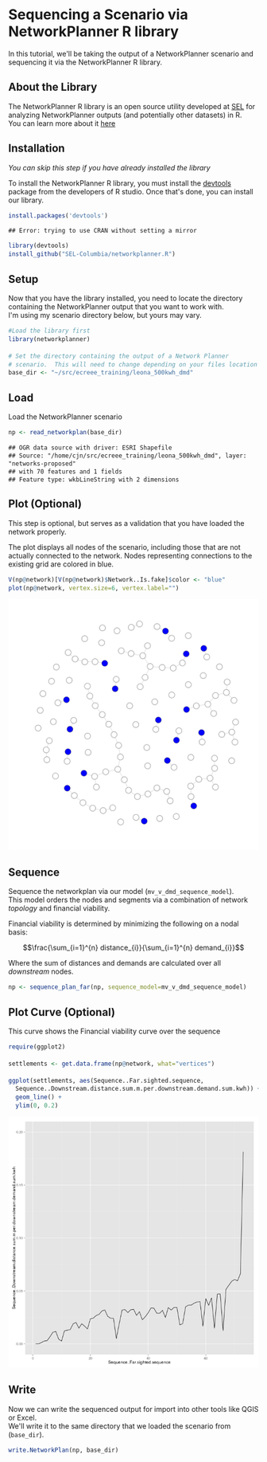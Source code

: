 <link href="markdown.css" rel="stylesheet"></link>
<script type="text/javascript"
   src="http://cdn.mathjax.org/mathjax/latest/MathJax.js?config=TeX-AMS-MML_HTMLorMML"></script>

Sequencing a Scenario via NetworkPlanner R library
==================================================

In this tutorial, we'll be taking the output of a NetworkPlanner scenario and sequencing it via the NetworkPlanner R library.  

About the Library
-----------------

The NetworkPlanner R library is an open source utility developed at [SEL](sel.columbia.edu) for analyzing NetworkPlanner outputs (and potentially other datasets) in R.  
You can learn more about it [here](https://github.com/SEL-Columbia/networkplanner.R)

Installation
------------

*You can skip this step if you have already installed the library*

To install the NetworkPlanner R library, you must install the [devtools](http://www.rstudio.com/products/rpackages/devtools/) package from the developers of R studio.
Once that's done, you can install our library.


```r
install.packages('devtools')
```

```
## Error: trying to use CRAN without setting a mirror
```

```r
library(devtools)
install_github("SEL-Columbia/networkplanner.R")
```

Setup
-----

Now that you have the library installed, you need to locate the directory containing the NetworkPlanner output that you want to work with.  
I'm using my scenario directory below, but yours may vary.  


```r
#Load the library first
library(networkplanner)

# Set the directory containing the output of a Network Planner
# scenario.  This will need to change depending on your files location
base_dir <- "~/src/ecreee_training/leona_500kwh_dmd"
```

Load
----
Load the NetworkPlanner scenario


```r
np <- read_networkplan(base_dir)
```

```
## OGR data source with driver: ESRI Shapefile 
## Source: "/home/cjn/src/ecreee_training/leona_500kwh_dmd", layer: "networks-proposed"
## with 70 features and 1 fields
## Feature type: wkbLineString with 2 dimensions
```

Plot (Optional)
---------------

This step is optional, but serves as a validation that you have loaded the network properly.  

The plot displays all nodes of the scenario, including those that are not actually
connected to the network.  Nodes representing connections to the existing grid are colored in blue.


```r
V(np@network)[V(np@network)$Network..Is.fake]$color <- "blue"
plot(np@network, vertex.size=6, vertex.label="")
```

![plot of chunk plot](figure/plot.png) 

Sequence
--------

Sequence the networkplan via our model (`mv_v_dmd_sequence_model`).  
This model orders the nodes and segments via a combination of network *topology* and financial viability.  

Financial viability is determined by minimizing the following on a nodal basis:

$$\frac{\sum_{i=1}^{n} distance_{i}}{\sum_{i=1}^{n} demand_{i}}$$

Where the sum of distances and demands are calculated over all *downstream* nodes. 


```r
np <- sequence_plan_far(np, sequence_model=mv_v_dmd_sequence_model)
```

Plot Curve (Optional)
--------------------

This curve shows the Financial viability curve over the sequence


```r
require(ggplot2)

settlements <- get.data.frame(np@network, what="vertices")

ggplot(settlements, aes(Sequence..Far.sighted.sequence, 
  Sequence..Downstream.distance.sum.m.per.downstream.demand.sum.kwh)) +
  geom_line() + 
  ylim(0, 0.2)
```

![plot of chunk curve_plot](figure/curve_plot.png) 

Write
-----

Now we can write the sequenced output for import into other tools like QGIS or Excel.  
We'll write it to the same directory that we loaded the scenario from (`base_dir`).


```r
write.NetworkPlan(np, base_dir)
```
